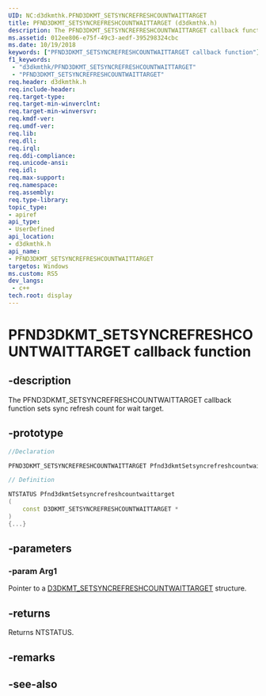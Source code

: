 ```yaml
---
UID: NC:d3dkmthk.PFND3DKMT_SETSYNCREFRESHCOUNTWAITTARGET
title: PFND3DKMT_SETSYNCREFRESHCOUNTWAITTARGET (d3dkmthk.h)
description: The PFND3DKMT_SETSYNCREFRESHCOUNTWAITTARGET callback function sets sync refresh count for wait target.
ms.assetid: 012ee806-e75f-49c3-aedf-395298324cbc
ms.date: 10/19/2018
keywords: ["PFND3DKMT_SETSYNCREFRESHCOUNTWAITTARGET callback function"]
f1_keywords:
 - "d3dkmthk/PFND3DKMT_SETSYNCREFRESHCOUNTWAITTARGET"
 - "PFND3DKMT_SETSYNCREFRESHCOUNTWAITTARGET"
req.header: d3dkmthk.h
req.include-header:
req.target-type:
req.target-min-winverclnt:
req.target-min-winversvr:
req.kmdf-ver:
req.umdf-ver:
req.lib:
req.dll:
req.irql: 
req.ddi-compliance:
req.unicode-ansi:
req.idl:
req.max-support:
req.namespace:
req.assembly:
req.type-library: 
topic_type: 
- apiref
api_type: 
- UserDefined
api_location: 
- d3dkmthk.h
api_name: 
- PFND3DKMT_SETSYNCREFRESHCOUNTWAITTARGET
targetos: Windows
ms.custom: RS5
dev_langs:
 - c++
tech.root: display
---
```


# PFND3DKMT_SETSYNCREFRESHCOUNTWAITTARGET callback function

## -description

The PFND3DKMT_SETSYNCREFRESHCOUNTWAITTARGET callback function sets sync refresh count for wait target.

## -prototype

```cpp
//Declaration

PFND3DKMT_SETSYNCREFRESHCOUNTWAITTARGET Pfnd3dkmtSetsyncrefreshcountwaittarget; 

// Definition

NTSTATUS Pfnd3dkmtSetsyncrefreshcountwaittarget 
(
	const D3DKMT_SETSYNCREFRESHCOUNTWAITTARGET *
)
{...}

```

## -parameters

### -param Arg1

Pointer to a [D3DKMT_SETSYNCREFRESHCOUNTWAITTARGET](ns-d3dkmthk-_d3dkmt_setsyncrefreshcountwaittarget.md) structure.

## -returns

Returns NTSTATUS.


## -remarks




## -see-also
